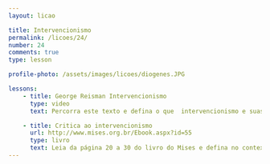 ```yaml
---
layout: licao

title: Intervencionismo
permalink: /licoes/24/
number: 24
comments: true
type: lesson

profile-photo: /assets/images/licoes/diogenes.JPG

lessons:
    - title: George Reisman Intervencionismo
      type: video
      text: Percorra este texto e defina o que  intervencionismo e suas principais causas. ao final desse vídeo discorra sobre os argumentos usados.

    - title: Critica ao intervencionismo
      url: http://www.mises.org.br/Ebook.aspx?id=55
      type: livro
      text: Leia da página 20 a 30 do livro do Mises e defina no contexto econômico o que foi tal coisa.},
---
```


